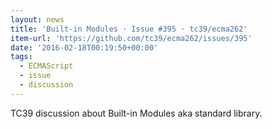 ```yaml
---
layout: news
title: 'Built-in Modules · Issue #395 · tc39/ecma262'
item-url: 'https://github.com/tc39/ecma262/issues/395'
date: '2016-02-18T00:19:50+00:00'
tags:
  - ECMAScript
  - issue
  - discussion
---
```

TC39 discussion about Built-in Modules aka standard library.
